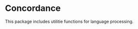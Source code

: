 Concordance 
=========================
This package includes utilitie functions for language processing.


